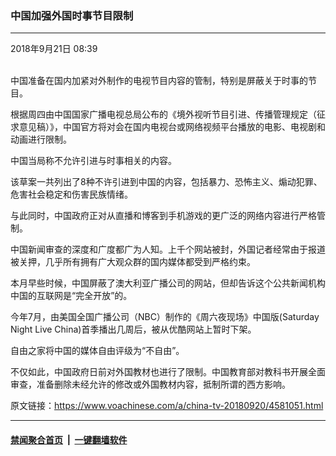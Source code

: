 ### 中国加强外国时事节目限制
------------------------

<div class="published">
 <span class="date" title="中国时间">
  <time datetime="2018-09-21T08:39:01+08:00">
   2018年9月21日 08:39
  </time>
 </span>
</div>
<br/>
<div class="wsw">
 <p>
  中国准备在国内加紧对外制作的电视节目内容的管制，特别是屏蔽关于时事的节目。
 </p>
 <p>
  根据周四由中国国家广播电视总局公布的《境外视听节目引进、传播管理规定（征求意见稿）》，中国官方将对会在国内电视台或网络视频平台播放的电影、电视剧和动画进行限制。
 </p>
 <p>
  中国当局称不允许引进与时事相关的内容。
 </p>
 <p>
  该草案一共列出了8种不许引进到中国的内容，包括暴力、恐怖主义、煽动犯罪、危害社会稳定和伤害民族情绪。
 </p>
 <p>
  与此同时，中国政府正对从直播和博客到手机游戏的更广泛的网络内容进行严格管制。
 </p>
 <p>
  中国新闻审查的深度和广度都广为人知。上千个网站被封，外国记者经常由于报道被关押，几乎所有拥有广大观众群的国内媒体都受到严格约束。
 </p>
 <p>
  本月早些时候，中国屏蔽了澳大利亚广播公司的网站，但却告诉这个公共新闻机构中国的互联网是“完全开放”的。
 </p>
 <p>
  今年7月，由美国全国广播公司（NBC）制作的《周六夜现场》中国版(Saturday Night Live China)首季播出几周后，被从优酷网站上暂时下架。
 </p>
 <p>
  自由之家将中国的媒体自由评级为“不自由”。
 </p>
 <p>
  不仅如此，中国政府日前对外国教材也进行了限制。中国教育部对教科书开展全面审查，准备删除未经允许的修改或外国教材内容，抵制所谓的西方影响。
 </p>
 <p>
 </p>
</div>

原文链接：https://www.voachinese.com/a/china-tv-20180920/4581051.html


------------------------
#### [禁闻聚合首页](https://github.com/gfw-breaker/banned-news/blob/master/README.md) &nbsp;|&nbsp;  [一键翻墙软件](https://github.com/gfw-breaker/nogfw/blob/master/README.md)